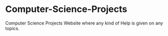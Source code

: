 # Computer-Science-Projects
Computer Science Projects Website where any kind of Help is given on any topics.
